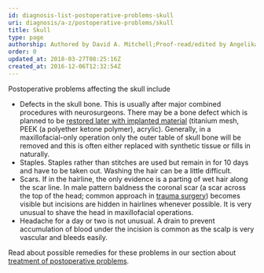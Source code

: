 ```yaml
---
id: diagnosis-list-postoperative-problems-skull
uri: diagnosis/a-z/postoperative-problems/skull
title: Skull
type: page
authorship: Authored by David A. Mitchell;Proof-read/edited by Angelika Sebald
order: 0
updated_at: 2018-03-27T08:25:16Z
created_at: 2016-12-06T12:32:54Z
---
```


<p>Postoperative problems affecting the skull include</p>
<ul>
    <li>Defects in the skull bone. This is usually after major combined
        procedures with neurosurgeons. There may be a bone defect
        which is planned to be <a href="/treatment/surgery/reconstruction">restored later with implanted material</a>        (titanium mesh, PEEK (a polyether ketone polymer), acrylic).
        Generally, in a maxillofacial-only operation only the
        outer table of skull bone will be removed and this is
        often either replaced with synthetic tissue or fills
        in naturally.</li>
    <li>Staples. Staples rather than stitches are used but remain
        in for 10 days and have to be taken out. Washing the
        hair can be a little difficult.</li>
    <li>Scars. If in the hairline, the only evidence is a parting
        of wet hair along the scar line. In male pattern baldness
        the coronal scar (a scar across the top of the head;
        common approach in <a href="/treatment/surgery/fracture">trauma surgery</a>)
        becomes visible but incisions are hidden in hairlines
        whenever possible. It is very unusual to shave the head
        in maxillofacial operations.</li>
    <li>Headache for a day or two is not unusual. A drain to prevent
        accumulation of blood under the incision is common as
        the scalp is very vascular and bleeds easily.</li>
</ul>
<aside>
    <p>Read about possible remedies for these problems in our section
        about <a href="/treatment/surgery/postoperative-problems">treatment of postoperative problems</a>.</p>
</aside>
